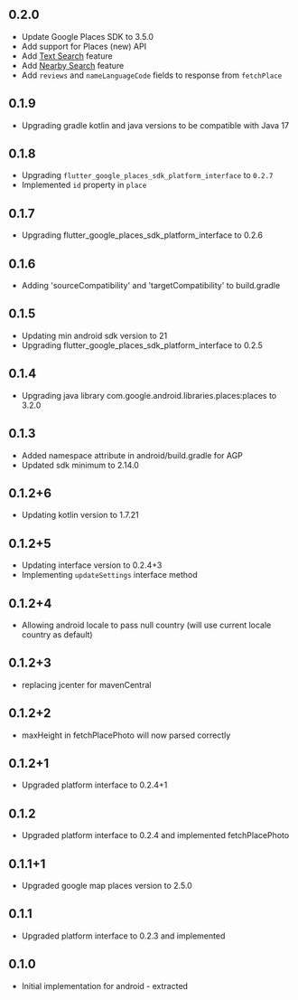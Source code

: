 ## 0.2.0

* Update Google Places SDK to 3.5.0
* Add support for Places (new) API
* Add [Text Search](https://developers.google.com/maps/documentation/places/web-service/text-search) feature
* Add [Nearby Search](https://developers.google.com/maps/documentation/places/web-service/nearby-search) feature
* Add `reviews` and `nameLanguageCode` fields to response from `fetchPlace`

## 0.1.9

* Upgrading gradle kotlin and java versions to be compatible with Java 17

## 0.1.8

* Upgrading `flutter_google_places_sdk_platform_interface` to `0.2.7`
* Implemented `id` property in `place`

## 0.1.7

* Upgrading flutter_google_places_sdk_platform_interface to 0.2.6

## 0.1.6

* Adding 'sourceCompatibility' and 'targetCompatibility' to build.gradle

## 0.1.5

* Updating min android sdk version to 21
* Upgrading flutter_google_places_sdk_platform_interface to 0.2.5

## 0.1.4

* Upgrading java library com.google.android.libraries.places:places to 3.2.0

## 0.1.3

* Added namespace attribute in android/build.gradle for AGP
* Updated sdk minimum to 2.14.0

## 0.1.2+6

* Updating kotlin version to 1.7.21

## 0.1.2+5

* Updating interface version to 0.2.4+3
* Implementing `updateSettings` interface method

## 0.1.2+4

* Allowing android locale to pass null country (will use current locale country as default)

## 0.1.2+3

* replacing jcenter for mavenCentral

## 0.1.2+2

* maxHeight in fetchPlacePhoto will now parsed correctly

## 0.1.2+1

* Upgraded platform interface to 0.2.4+1

## 0.1.2

* Upgraded platform interface to 0.2.4 and implemented fetchPlacePhoto

## 0.1.1+1

* Upgraded google map places version to 2.5.0

## 0.1.1

* Upgraded platform interface to 0.2.3 and implemented

## 0.1.0

* Initial implementation for android - extracted
